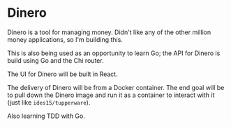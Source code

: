 # Dinero

Dinero is a tool for managing money. Didn't like any of the other million money applications, so I'm building this.

This is also being used as an opportunity to learn Go; the API for Dinero is build using Go and the Chi router.

The UI for Dinero will be built in React.

The delivery of Dinero will be from a Docker container. The end goal will be to pull down the Dinero image and run it as a container to interact with it (just like `ides15/tupperware`).

Also learning TDD with Go.
